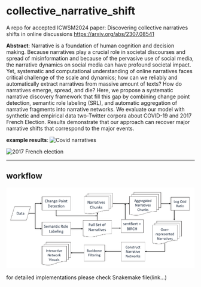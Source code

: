 # collective_narrative_shift

A repo for accepted ICWSM2024 paper: Discovering collective narratives shifts in online discussions https://arxiv.org/abs/2307.08541

**Abstract**: Narrative is a foundation of human cognition and decision making. Because narratives play a crucial role in societal discourses and spread of misinformation and because of the pervasive use of social media, the narrative dynamics on social media can have profound societal impact. Yet, systematic and computational understanding of online narratives faces critical challenge of the scale and dynamics; how can we reliably and automatically extract narratives from massive amount of texts? How do narratives emerge, spread, and die? Here, we propose a systematic narrative discovery framework that fill this gap by combining change point detection, semantic role labeling (SRL), and automatic aggregation of narrative fragments into narrative networks. We evaluate our model with synthetic and empirical data two-Twitter corpora about COVID-19 and 2017 French Election. Results demonstrate that our approach can recover major narrative shifts that correspond to the major events.

**example results**:
![Covid narratives](https://www.dropbox.com/scl/fi/bgbhb8ly5ud5h0c3qgynl/covid_local.jpeg?rlkey=bjx2uwh6mdavx607d5xp6phr2&dl=0)


![2017 French election](https://www.dropbox.com/scl/fi/tmwuhaxwaj16rar07nfqb/french_election_local.jpeg?rlkey=8ijee7haqmvn6h20a9ewgb94b&dl=0)

---

## workflow

![workflow](visuals/flow_chart.png)

for detailed implementations please check Snakemake file(link...) 

